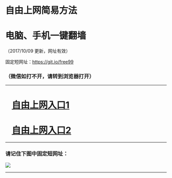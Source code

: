 ﻿# 自由上网简易方法

# 电脑、手机一键翻墙

（2017/10/09 更新，网址有效）

固定短网址：https://git.io/free99

### （微信如打不开，请转到浏览器打开）


***





# &nbsp;&nbsp; <a href="http://ft188922610.fwq-tz-1001.info/fwqtz01.html?t=10090015744 " target="_blank">自由上网入口1</a>
# &nbsp;&nbsp; <a href="http://ft1057014665.fwq-tz-1002.info/fwqtz02.html?t=10090019381 " target="_blank">自由上网入口2</a>
***

### 请记住下图中固定短网址：

<img src="https://s3-us-west-2.amazonaws.com/fwq-1001/yjfq-20170905okok.png" /> 


***

